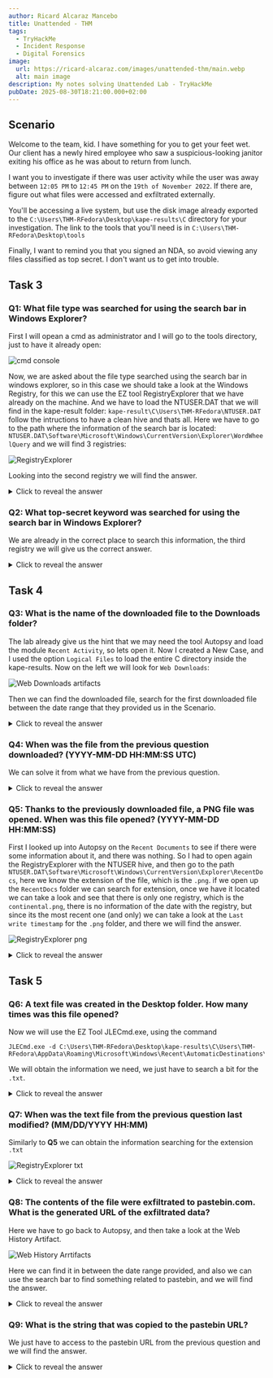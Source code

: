 ```yaml
---
author: Ricard Alcaraz Mancebo
title: Unattended - THM
tags:
  - TryHackMe
  - Incident Response
  - Digital Forensics
image:
  url: https://ricard-alcaraz.com/images/unattended-thm/main.webp
  alt: main image
description: My notes solving Unattended Lab - TryHackMe
pubDate: 2025-08-30T18:21:00.000+02:00
---
```

## Scenario
Welcome to the team, kid. I have something for you to get your feet wet.
Our client has a newly hired employee who saw a suspicious-looking janitor exiting his office as he was about to return from lunch.

I want you to investigate if there was user activity while the user was away between `12:05 PM` to `12:45 PM` on the `19th of November 2022`. If there are, figure out what files were accessed and exfiltrated externally.

You'll be accessing a live system, but use the disk image already exported to the `C:\Users\THM-RFedora\Desktop\kape-results\C` directory for your investigation. The link to the tools that you'll need is in `C:\Users\THM-RFedora\Desktop\tools`

Finally, I want to remind you that you signed an NDA, so avoid viewing any files classified as top secret. I don't want us to get into trouble.

## Task 3

### Q1: What file type was searched for using the search bar in Windows Explorer?
First I will opean a cmd as administrator and I will go to the tools directory, just to have it already open:

![cmd console](/images/unattended-thm/q1-1.webp)

Now, we are asked about the file type searched using the search bar in windows explorer, so in this case we should take a look at the Windows Registry, for this we can use the EZ tool RegistryExplorer that we have already on the machine. And we have to load the NTUSER.DAT that we will find in the kape-result folder: `kape-result\C\Users\THM-RFedora\NTUSER.DAT` follow the intructions to have a clean hive and thats all. Here we have to go to the path where the information of the search bar is located: `NTUSER.DAT\Software\Microsoft\Windows\CurrentVersion\Explorer\WordWheelQuery` and we will find 3 registries:

![RegistryExplorer](/images/unattended-thm/q1-2.webp)

Looking into the second registry we will find the answer.

<details>
  <summary>Click to reveal the answer</summary>
  <div>
    .pdf
  </div>
</details>

### Q2: What top-secret keyword was searched for using the search bar in Windows Explorer?
We are already in the correct place to search this information, the third registry we will give us the correct answer.


<details>
  <summary>Click to reveal the answer</summary>
  <div>
    continental
  </div>
</details>


## Task 4

### Q3: What is the name of the downloaded file to the Downloads folder?

The lab already give us the hint that we may need the tool Autopsy and load the module `Recent Activity`, so lets open it. Now I created a New Case, and I used the option `Logical Files` to load the entire C directory inside the kape-results.
Now on the left we will look for `Web Downloads`:

![Web Downloads artifacts](/images/unattended-thm/q3.webp)

Then we can find the downloaded file, search for the first downloaded file between the date range that they provided us in the Scenario.


<details>
  <summary>Click to reveal the answer</summary>
  <div>
    7z2201-x64.exe
  </div>
</details>

### Q4: When was the file from the previous question downloaded? (YYYY-MM-DD HH:MM:SS UTC)

We can solve it from what we have from the previous question.


<details>
  <summary>Click to reveal the answer</summary>
  <div>
    2022-11-19 12:09:19 UTC
  </div>
</details>

### Q5: Thanks to the previously downloaded file, a PNG file was opened. When was this file opened? (YYYY-MM-DD HH:MM:SS)

First I looked up into Autopsy on the `Recent Documents` to see if there were some information about it, and there was nothing.
So I had to open again the RegistryExplorer with the NTUSER hive, and then go to the path `NTUSER.DAT\Software\Microsoft\Windows\CurrentVersion\Explorer\RecentDocs`, here we know the extension of the file, which is the `.png`. if we open up the `RecentDocs` folder we can search for extension, once we have it located we can take a look and see that there is only one registry, which is the `continental.png`, there is no information of the date with the registry, but since its the most recent one (and only) we can take a look at the `Last write timestamp` for the `.png` folder, and there we will find the answer.

![RegistryExplorer png](/images/unattended-thm/q5.webp)

<details>
  <summary>Click to reveal the answer</summary>
  <div>
    2022-11-19 12:10:21
  </div>
</details>

## Task 5

### Q6: A text file was created in the Desktop folder. How many times was this file opened?
Now we will use the EZ Tool JLECmd.exe, using the command 
```
JLECmd.exe -d C:\Users\THM-RFedora\Desktop\kape-results\C\Users\THM-RFedora\AppData\Roaming\Microsoft\Windows\Recent\AutomaticDestinations\
```
We will obtain the information we need, we just have to search a bit for the `.txt`.

<details>
  <summary>Click to reveal the answer</summary>
  <div>
    2
  </div>
</details>


### Q7: When was the text file from the previous question last modified? (MM/DD/YYYY HH:MM)
Similarly to **Q5** we can obtain the information searching for the extension `.txt`

![RegistryExplorer txt](/images/unattended-thm/q7.webp)

<details>
  <summary>Click to reveal the answer</summary>
  <div>
    11/19/2022 12:12
  </div>
</details>

### Q8: The contents of the file were exfiltrated to pastebin.com. What is the generated URL of the exfiltrated data?

Here we have to go back to Autopsy, and then take a look at the Web History Artifact.

![Web History Arrtifacts](/images/unattended-thm/q8.webp)

Here we can find it in between the date range provided, and also we can use the search bar to find something related to pastebin, and we will find the answer.


<details>
  <summary>Click to reveal the answer</summary>
  <div>
    https://pastebin.com/1FQASAav
  </div>
</details>

### Q9: What is the string that was copied to the pastebin URL?

We just have to access to the pastebin URL from the previous question and we will find the answer.

<details>
  <summary>Click to reveal the answer</summary>
  <div>
    ne7AIRhi3PdESy9RnOrN
  </div>
</details>


